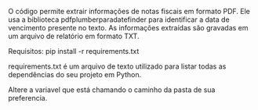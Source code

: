 O código permite extrair informações de notas fiscais em formato PDF. Ele usa a biblioteca pdfplumberparadatefinder para identificar a data de vencimento presente no texto. As informações extraídas são gravadas em um arquivo de relatório em formato TXT.

Requisitos: pip install -r requirements.txt

​requirements.txt é um arquivo de texto utilizado para listar todas as dependências do seu projeto em Python.

Altere a variavel que está chamando o caminho da pasta de sua preferencia.
